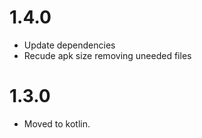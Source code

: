 # 1.4.0
- Update dependencies
- Recude apk size removing uneeded files 

# 1.3.0 
+ Moved to kotlin.